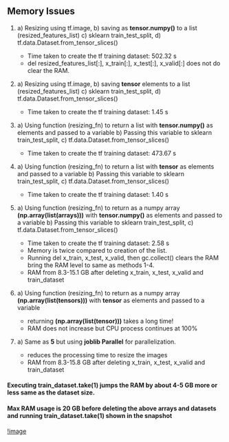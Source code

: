 Memory Issues
-------------

1) a) Resizing using tf.image, b) saving as __tensor.numpy()__ to a list (resized_features_list)
   c) sklearn train_test_split, d) tf.data.Dataset.from_tensor_slices()
    - Time taken to create the tf training dataset: 502.32 s
    - del resized_features_list[:], x_train[:], x_test[:], x_valid[:] 
     does not do clear the RAM.
   
   
2) a) Resizing using tf.image, b) saving __tensor__ elements to a list (resized_features_list)
   c) sklearn train_test_split, d) tf.data.Dataset.from_tensor_slices()
    - Time taken to create the tf training dataset: 1.45 s
   

3) a) Using function (resizing_fn) to return a list with __tensor.numpy()__ as elements and passed to a variable
   b) Passing this variable to sklearn train_test_split, 
   c) tf.data.Dataset.from_tensor_slices()
    - Time taken to create the tf training dataset: 473.67 s

4) a) Using function (resizing_fn) to return a list with __tensor__ as elements and passed to a variable
   b) Passing this variable to sklearn train_test_split, 
   c) tf.data.Dataset.from_tensor_slices()
    - Time taken to create the tf training dataset: 1.40 s
   
5) a) Using function (resizing_fn) to return as a numpy array __(np.array(list(arrays)))__ 
      with __tensor.numpy()__ as elements and passed to a variable
   b) Passing this variable to sklearn train_test_split, 
   c) tf.data.Dataset.from_tensor_slices()
    - Time taken to create the tf training dataset: 2.58 s
    - Memory is twice compared to creation of the list. 
    - Running del x_train, x_test, x_valid, then gc.collect() clears the RAM
      bring the RAM level to same as methods 1-4. 
    - RAM from 8.3-15.1 GB after deleting x_train, x_test, x_valid and train_dataset
     
6) a) Using function (resizing_fn) to return as a numpy array __(np.array(list(tensors)))__ 
      with __tensor__ as elements and passed to a variable
    - returning __(np.array(list(tensor)))__ takes a long time!
    - RAM does not increase but CPU process continues at 100%
   
7) a) Same as __5__ but using __joblib Parallel__ for parallelization.
    - reduces the processing time to resize the images
    - RAM from 8.3-15.8 GB after deleting x_train, x_test, x_valid and train_dataset
    


#### Executing train_dataset.take(1) jumps the RAM by about 4-5 GB more or less same as the dataset size.
#### Max RAM usage is 20 GB before deleting the above arrays and datasets and running train_dataset.take(1) shown in the snapshot
[!image](memory_usage_snapshot.png)
